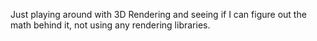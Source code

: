 Just playing around with 3D Rendering and seeing if I can figure out the math behind it, not using any rendering libraries.
